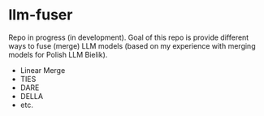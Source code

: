 # llm-fuser
Repo in progress (in development). Goal of this repo is provide different ways to fuse (merge) LLM models (based on my experience with merging models for Polish LLM Bielik).
- Linear Merge
- TIES
- DARE
- DELLA
- etc.
